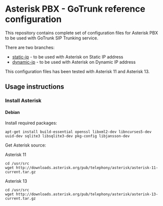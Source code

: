 # Asterisk PBX - GoTrunk reference configuration

This repository contains complete set of configuration files for Asterisk PBX to be used with GoTrunk SIP Trunking service.

There are two branches:

* [static-ip](https://github.com/GoTrunk/asterisk-config/tree/static-ip) - to be used with Asterisk on Static IP address
* [dynamic-ip](https://github.com/GoTrunk/asterisk-config/tree/dynamic-ip) - to be used with Asterisk on Dynamic IP address

This configuration files has been tested with Asterisk 11 and Asterisk 13.


## Usage instructions

### Install Asterisk

#### Debian

Install required packages:
```
apt-get install build-essential openssl libxml2-dev libncurses5-dev uuid-dev sqlite3 libsqlite3-dev pkg-config libjansson-dev
```

Get Asterisk source:

Asterisk 11
```
cd /usr/src
wget http://downloads.asterisk.org/pub/telephony/asterisk/asterisk-11-current.tar.gz 
```

Asterisk 13
```
cd /usr/src
wget http://downloads.asterisk.org/pub/telephony/asterisk/asterisk-13-current.tar.gz 
```

